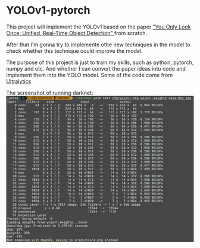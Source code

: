 # YOLOv1-pytorch
This project will implement the YOLOv1 based on the paper ["You Only Look Once: Unified, Real-Time Object Detection" ]() from scratch. 

After that I'm gonna try to implemente othe new techniques in the model to check whether this technique could improve the model.

The purpose of this project is just to train my skills, such as python, pytorch, numpy and etc. And whether I can convert the paper ideas into code and implement them into the YOLO model.
Some of the code come from [Ultralytics](https://github.com/ultralytics/yolov3)

The screenshot of running darknet:
![darknet result](https://github.com/Zengxiang-Zhao/YOLOv1-pytorch/blob/main/img-folder/darknet_result.png)
